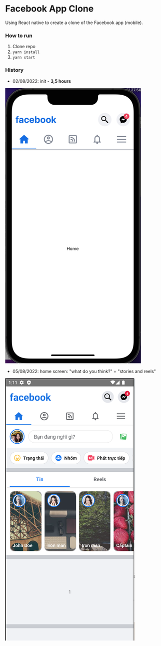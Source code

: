 # Facebook App Clone

Using React native to create a clone of the Facebook app (mobile).

### How to run

1. Clone repo
2. `yarn install`
3. `yarn start`

### History

- 02/08/2022: init - **3,5 hours**

![init](./screenshots/Screen%20Shot%202022-08-02%20at%2018.48.46.png)

- 05/08/2022: home screen: "what do you think?" + "stories and reels"

![home screen](./screenshots/Screen%20Shot%202022-08-05%20at%2013.11.34.png)

